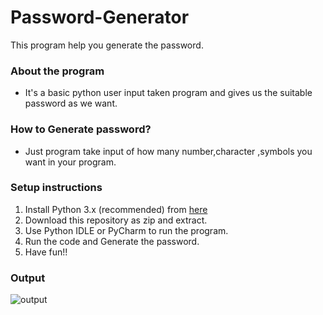 # Password-Generator
This program help you generate the password.

### About the program
- It's a basic python user input taken program and gives us the suitable password as we want.

### How to Generate password?
- Just program take input of how many number,character ,symbols you want in your program.



### Setup instructions
1. Install Python 3.x (recommended) from <a href="https://www.python.org/downloads/">here</a>
2. Download this repository as zip and extract.
3. Use Python IDLE or PyCharm to run the program.
4. Run the code and Generate the password.<br>
5. Have fun!!


### Output
<img align="center" alt="output"  src="https://linuxhint.com/wp-content/uploads/2021/03/word-image-565.png" />
